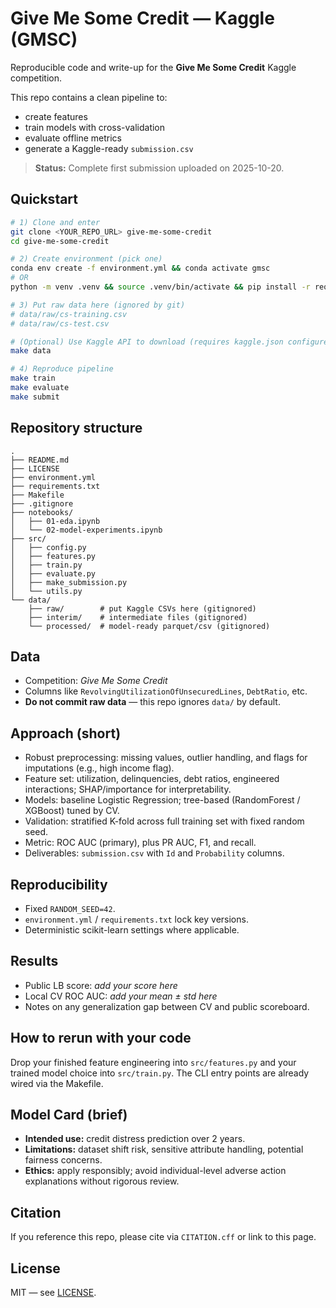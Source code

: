 # Give Me Some Credit — Kaggle (GMSC)

Reproducible code and write-up for the **Give Me Some Credit** Kaggle competition.

This repo contains a clean pipeline to:
- create features
- train models with cross-validation
- evaluate offline metrics
- generate a Kaggle-ready `submission.csv`

> **Status:** Complete first submission uploaded on 2025-10-20.

## Quickstart

```bash
# 1) Clone and enter
git clone <YOUR_REPO_URL> give-me-some-credit
cd give-me-some-credit

# 2) Create environment (pick one)
conda env create -f environment.yml && conda activate gmsc
# OR
python -m venv .venv && source .venv/bin/activate && pip install -r requirements.txt

# 3) Put raw data here (ignored by git)
# data/raw/cs-training.csv
# data/raw/cs-test.csv

# (Optional) Use Kaggle API to download (requires kaggle.json configured)
make data

# 4) Reproduce pipeline
make train
make evaluate
make submit
```

## Repository structure

```
.
├── README.md
├── LICENSE
├── environment.yml
├── requirements.txt
├── Makefile
├── .gitignore
├── notebooks/
│   ├── 01-eda.ipynb
│   └── 02-model-experiments.ipynb
├── src/
│   ├── config.py
│   ├── features.py
│   ├── train.py
│   ├── evaluate.py
│   ├── make_submission.py
│   └── utils.py
└── data/
    ├── raw/        # put Kaggle CSVs here (gitignored)
    ├── interim/    # intermediate files (gitignored)
    └── processed/  # model-ready parquet/csv (gitignored)
```

## Data

- Competition: *Give Me Some Credit*
- Columns like `RevolvingUtilizationOfUnsecuredLines`, `DebtRatio`, etc.
- **Do not commit raw data** — this repo ignores `data/` by default.

## Approach (short)
- Robust preprocessing: missing values, outlier handling, and flags for imputations (e.g., high income flag).
- Feature set: utilization, delinquencies, debt ratios, engineered interactions; SHAP/importance for interpretability.
- Models: baseline Logistic Regression; tree-based (RandomForest / XGBoost) tuned by CV.
- Validation: stratified K-fold across full training set with fixed random seed.
- Metric: ROC AUC (primary), plus PR AUC, F1, and recall.
- Deliverables: `submission.csv` with `Id` and `Probability` columns.

## Reproducibility
- Fixed `RANDOM_SEED=42`.
- `environment.yml` / `requirements.txt` lock key versions.
- Deterministic scikit-learn settings where applicable.

## Results
- Public LB score: *add your score here*  
- Local CV ROC AUC: *add your mean ± std here*
- Notes on any generalization gap between CV and public scoreboard.

## How to rerun with your code
Drop your finished feature engineering into `src/features.py` and your trained model choice into `src/train.py`. The CLI entry points are already wired via the Makefile.

## Model Card (brief)
- **Intended use:** credit distress prediction over 2 years.
- **Limitations:** dataset shift risk, sensitive attribute handling, potential fairness concerns.
- **Ethics:** apply responsibly; avoid individual-level adverse action explanations without rigorous review.

## Citation
If you reference this repo, please cite via `CITATION.cff` or link to this page.

## License
MIT — see [LICENSE](LICENSE).
